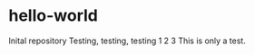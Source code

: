 # hello-world
Inital repository
Testing, testing, testing    1    2       3        This is only a test.
